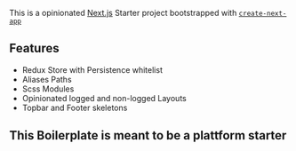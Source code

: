 This is a opinionated [Next.js](https://nextjs.org/) Starter project bootstrapped with [`create-next-app`](https://github.com/vercel/next.js/tree/canary/packages/create-next-app) 

## Features

- Redux Store with Persistence whitelist
- Aliases Paths
- Scss Modules
- Opinionated logged and non-logged Layouts
- Topbar and Footer skeletons

## This Boilerplate is meant to be a plattform starter
